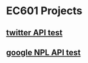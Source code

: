 # EC601 Projects

## [twitter API test](Twitter%20test/)

## [google NPL API test](Google_NLP_test/)
